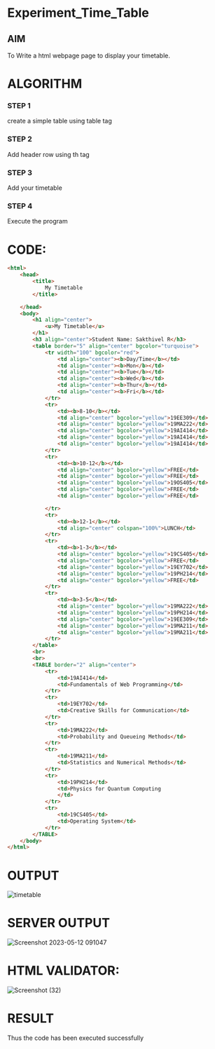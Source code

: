 # Experiment_Time_Table

## AIM
To Write a html webpage page to display your timetable.

# ALGORITHM
### STEP 1
create a simple table using table tag
### STEP 2
Add header row using th tag
### STEP 3
Add your timetable
### STEP 4
Execute the program

# CODE:
```html
<html>
    <head>
        <title>
            My Timetable
        </title>

    </head>
    <body>
        <h1 align="center">
            <u>My Timetable</u>
        </h1>
        <h3 align="center">Student Name: Sakthivel R</h3>
        <table border="5" align="center" bgcolor="turquoise">
            <tr width="100" bgcolor="red">
                <td align="center"><b>Day/Time</b></td>
                <td align="center"><b>Mon</b></td>
                <td align="center"><b>Tue</b></td>
                <td align="center"><b>Wed</b></td>
                <td align="center"><b>Thur</b></td>
                <td align="center"><b>Fri</b></td>
            </tr>
            <tr>
                <td><b>8-10</b></td>
                <td align="center" bgcolor="yellow">19EE309</td>
                <td align="center" bgcolor="yellow">19MA222</td>
                <td align="center" bgcolor="yellow">19AI414</td>
                <td align="center" bgcolor="yellow">19AI414</td>
                <td align="center" bgcolor="yellow">19AI414</td>
            </tr>
            <tr>
                <td><b>10-12</b></td>
                <td align="center" bgcolor="yellow">FREE</td>
                <td align="center" bgcolor="yellow">FREE</td>
                <td align="center" bgcolor="yellow">19OS405</td>
                <td align="center" bgcolor="yellow">FREE</td>
                <td align="center" bgcolor="yellow">FREE</td>

            </tr>
            <tr>
                <td><b>12-1</b></td>
                <td align="center" colspan="100%">LUNCH</td>
            </tr>
            <tr>
                <td><b>1-3</b></td>
                <td align="center" bgcolor="yellow">19CS405</td>
                <td align="center" bgcolor="yellow">FREE</td>
                <td align="center" bgcolor="yellow">19EY702</td>
                <td align="center" bgcolor="yellow">19PH214</td>
                <td align="center" bgcolor="yellow">FREE</td>
            </tr>
            <tr>
                <td><b>3-5</b></td>
                <td align="center" bgcolor="yellow">19MA222</td>
                <td align="center" bgcolor="yellow">19PH214</td>
                <td align="center" bgcolor="yellow">19EE309</td>
                <td align="center" bgcolor="yellow">19MA211</td>
                <td align="center" bgcolor="yellow">19MA211</td>
            </tr>
        </table>
        <br>
        <br>
        <TABLE border="2" align="center">
            <tr>
                <td>19AI414</td>
                <td>Fundamentals of Web Programming</td>
            </tr>
            <tr>
                <td>19EY702</td>
                <td>Creative Skills for Communication</td>
            </tr>
            <tr>
                <td>19MA222</td>
                <td>Probability and Queueing Methods</td>
            </tr>
            <tr>
                <td>19MA211</td>
                <td>Statistics and Numerical Methods</td>
            </tr>
            <tr>
                <td>19PH214</td>
                <td>Physics for Quantum Computing
                </td>
            </tr>
            <tr>
                <td>19CS405</td>
                <td>Operating System</td>
            </tr>
        </TABLE>
    </body>
</html>
```

# OUTPUT
![timetable](https://user-images.githubusercontent.com/120550359/236637895-72ab159b-0a03-4666-9a4d-aaaeba148c46.jpg)

# SERVER OUTPUT
![Screenshot 2023-05-12 091047](https://github.com/sakthivel005/timetable/assets/120550359/e72e6fac-4c80-415d-b3b6-8edef9630351)


# HTML VALIDATOR:
![Screenshot (32)](https://github.com/sakthivel005/timetable/assets/120550359/5e0ecb50-07de-41be-bff9-3ae80b9cacda)

 
# RESULT
Thus the code has been executed successfully
